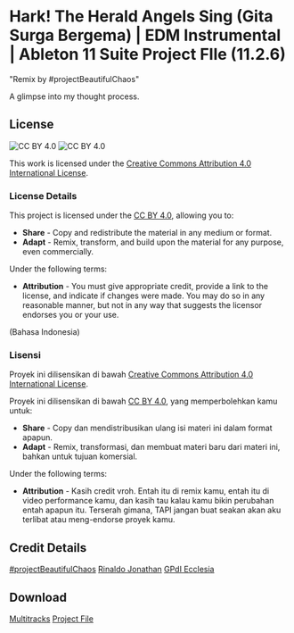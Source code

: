 # Hark! The Herald Angels Sing (Gita Surga Bergema) | EDM Instrumental | Ableton 11 Suite Project FIle (11.2.6) 

"Remix by #projectBeautifulChaos"

A glimpse into my thought process.

## License

![CC BY 4.0](https://mirrors.creativecommons.org/presskit/icons/cc.svg?ref=chooser-v1) ![CC BY 4.0](https://mirrors.creativecommons.org/presskit/icons/by.svg?ref=chooser-v1)

This work is licensed under the [Creative Commons Attribution 4.0 International License](http://creativecommons.org/licenses/by/4.0/?ref=chooser-v1).

### License Details

This project is licensed under the [CC BY 4.0](http://creativecommons.org/licenses/by/4.0/?ref=chooser-v1), allowing you to:

- **Share** - Copy and redistribute the material in any medium or format.
- **Adapt** - Remix, transform, and build upon the material for any purpose, even commercially.

Under the following terms:

- **Attribution** - You must give appropriate credit, provide a link to the license, and indicate if changes were made. You may do so in any reasonable manner, but not in any way that suggests the licensor endorses you or your use.

(Bahasa Indonesia)

### Lisensi

Proyek ini dilisensikan di bawah [Creative Commons Attribution 4.0 International License](http://creativecommons.org/licenses/by/4.0/?ref=chooser-v1).

Proyek ini dilisensikan di bawah [CC BY 4.0](http://creativecommons.org/licenses/by/4.0/?ref=chooser-v1), yang memperbolehkan kamu untuk:

- **Share** - Copy dan mendistribusikan ulang isi materi ini dalam format apapun.
- **Adapt** - Remix, transformasi, dan membuat materi baru dari materi ini, bahkan untuk tujuan komersial.

Under the following terms:

- **Attribution** - Kasih credit vroh. Entah itu di remix kamu, entah itu di video performance kamu, dan kasih tau kalau kamu bikin perubahan entah apapun itu. Terserah gimana, TAPI jangan buat seakan akan aku terlibat atau meng-endorse proyek kamu. 

## Credit Details

[#projectBeautifulChaos](https://github.com/rinaldojonathan) [Rinaldo Jonathan](https://youtube.com/rinaldojonathan) [GPdI Ecclesia](https://instagram.com/@ecclesia_pku) 

## Download 
[Multitracks](https://github.com/rinaldohack/opensq-hark/releases/tag/multitracks) [Project File](https://github.com/rinaldohack/opensq-hark/archive/refs/heads/main.zip)
